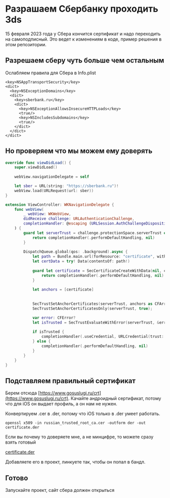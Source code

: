 # Разрашаем Сбербанку проходить 3ds

15 февраля 2023 года у Сбера кончится сертификат и надо переходить на самоподписный. Это ведет к изменениям в коде, пример решения в этом репозитории.

## Разрешаем сберу чуть больше чем остальным

Ослабляем правила для Сбера в Info.plist
```
<key>NSAppTransportSecurity</key>
<dict>
  <key>NSExceptionDomains</key>
  <dict>
    <key>sberbank.ru</key>
    <dict>
      <key>NSExceptionAllowsInsecureHTTPLoads</key>
      <true/>
      <key>NSIncludesSubdomains</key>
      <true/>
    </dict>
  </dict>
</dict>
```

## Но проверяем что мы можем ему доверять

```swift
override func viewDidLoad() {
    super.viewDidLoad()
    
    webView.navigationDelegate = self

    let sber = URL(string: "https://sberbank.ru")!
    webView.load(URLRequest(url: sber))
}

extension ViewController: WKNavigationDelegate {
    func webView(
        _ webView: WKWebView,
        didReceive challenge: URLAuthenticationChallenge,
        completionHandler: @escaping (URLSession.AuthChallengeDisposition, URLCredential?) -> Void
    ) {
        guard let serverTrust = challenge.protectionSpace.serverTrust else {
            return completionHandler(.performDefaultHandling, nil)
        }
        
        DispatchQueue.global(qos: .background).async {
            let path = Bundle.main.url(forResource: "certificate", withExtension: "der")
            let certData = try! Data(contentsOf: path!)
    
            guard let certificate = SecCertificateCreateWithData(nil, certData as CFData) else {
                return completionHandler(.performDefaultHandling, nil)
            }
            
            let anchors = [certificate]
            
            
            SecTrustSetAnchorCertificates(serverTrust, anchors as CFArray);
            SecTrustSetAnchorCertificatesOnly(serverTrust, true);

            var error: CFError?
            let isTrusted = SecTrustEvaluateWithError(serverTrust, &error);
            
            if isTrusted {
                completionHandler(.useCredential, URLCredential(trust: serverTrust))
            } else {
                completionHandler(.performDefaultHandling, nil)
            }
        }
    }
}
```

## Подставляем правильный сертификат

Берем отсюда [https://www.gosuslugi.ru/crt](https://www.gosuslugi.ru/crt). Качайте андроидный сертификат, потому что для iOS он выдает профиль, а он нам не нужен. 

Конвертируем .cer в .der, потому что iOS только в .der умеет работать.

`openssl x509 -in russian_trusted_root_ca.cer -outform der -out certificate.der`

Если вы почему то доверяете мне, а не минцифре, то можете сразу взять готовый

[certificate.der](https://s3-us-west-2.amazonaws.com/secure.notion-static.com/fb1de4df-226f-4f8f-9552-5e6dc1db3c7b/certificate.der)

Добавляете его в проект, линкуете так, чтобы он попал в бандл.

## Готово
Запускайте проект, сайт сбера должен открыться
